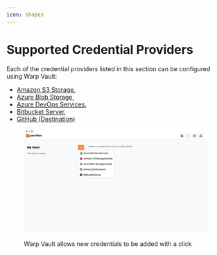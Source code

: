 ```yaml
---
icon: shapes
---
```


# Supported Credential Providers

Each of the credential providers listed in this section can be configured using Warp Vault:

* [Amazon S3 Storage](amazon-s3-storage.md),&#x20;
* [Azure Blob Storage](azure-blob-storage.md),
* [Azure DevOps Services](azure-devops-services.md),&#x20;
* [Bitbucket Server](bitbucket-server.md),&#x20;
* [GitHub (Destination)](github-destination.md)



<figure><img src="../../../.gitbook/assets/image (124).png" alt="" width="563"><figcaption><p>Warp Vault allows new credentials to be added with a click</p></figcaption></figure>
